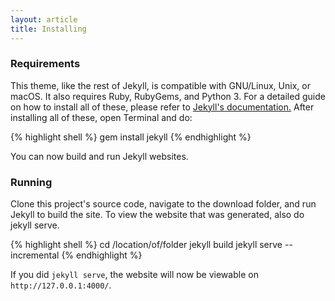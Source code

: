 ```yaml
---
layout: article
title: Installing
---
```


### Requirements
This theme, like the rest of Jekyll, is compatible with GNU/Linux, Unix, or macOS.
It also requires Ruby, RubyGems, and Python 3. For a detailed guide on how to install
all of these, please refer to [Jekyll's documentation.](https://jekyllrb.com/docs/installation/)
After installing all of these, open Terminal and do:

{% highlight shell %}
gem install jekyll
{% endhighlight %}

You can now build and run Jekyll websites.

### Running
Clone this project's source code, navigate to the download folder, and run Jekyll to build the site.
To view the website that was generated, also do jekyll serve.

{% highlight shell %}
cd /location/of/folder
jekyll build
jekyll serve --incremental
{% endhighlight %}

If you did `jekyll serve`, the website will now be viewable on `http://127.0.0.1:4000/`.

